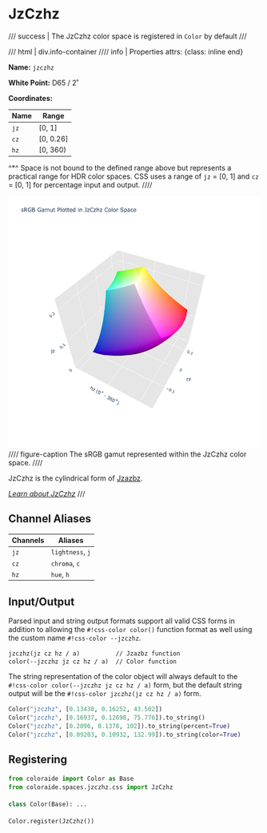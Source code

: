 # JzCzhz

/// success | The JzCzhz color space is registered in `Color` by default
///

/// html | div.info-container
//// info | Properties
    attrs: {class: inline end}

**Name:** `jzczhz`

**White Point:** D65 / 2˚

**Coordinates:**

Name | Range
---- | -----
`jz` | [0, 1]
`cz` | [0, 0.26]
`hz` | [0, 360)

^\*^ Space is not bound to the defined range above but represents a practical range for HDR color spaces. CSS uses a
range of `jz` = [0, 1] and `cz` = [0, 1] for percentage input and output.
////

![JzCzhz](../images/jzczhz-3d.png)
//// figure-caption
The sRGB gamut represented within the JzCzhz color space.
////

JzCzhz is the cylindrical form of [Jzazbz](./jzazbz.md).

_[Learn about JzCzhz](https://www.osapublishing.org/oe/fulltext.cfm?uri=oe-25-13-15131&id=368272)_
///

## Channel Aliases

Channels | Aliases
-------- | -------
`jz`     | `lightness`, `j`
`cz`     | `chroma`, `c`
`hz`     | `hue`, `h`

## Input/Output

Parsed input and string output formats support all valid CSS forms in addition to allowing the `#!css-color color()`
function format as well using the custom name `#!css-color --jzczhz`.

```css-color
jzczhz(jz cz hz / a)          // Jzazbz function
color(--jzczhz jz cz hz / a)  // Color function
```

The string representation of the color object will always default to the `#!css-color color(--jzczhz jz cz hz / a)`
form, but the default string output will be the `#!css-color jzczhz(jz cz hz / a)` form.

```py play
Color("jzczhz", [0.13438, 0.16252, 43.502])
Color("jzczhz", [0.16937, 0.12698, 75.776]).to_string()
Color("jzczhz", [0.2096, 0.1378, 102]).to_string(percent=True)
Color("jzczhz", [0.09203, 0.10932, 132.99]).to_string(color=True)
```

## Registering

```py
from coloraide import Color as Base
from coloraide.spaces.jzczhz.css import JzCzhz

class Color(Base): ...

Color.register(JzCzhz())
```
